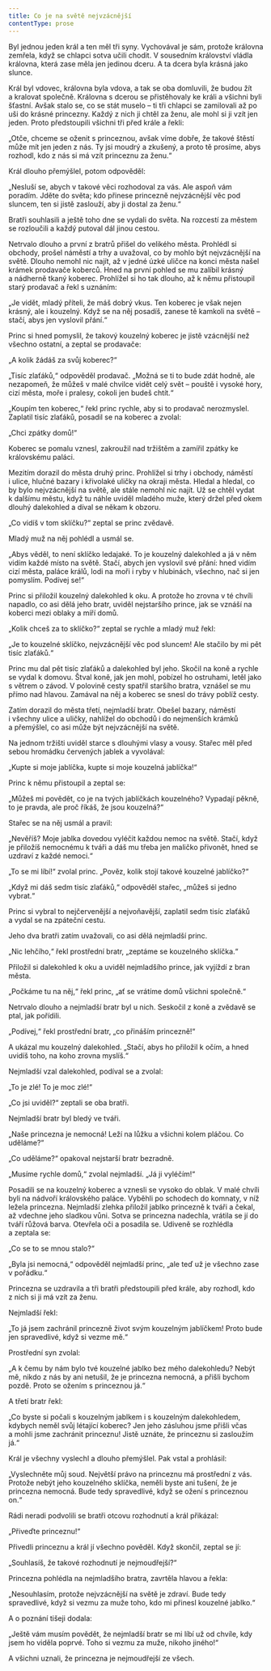 ```yaml
---
title: Co je na světě nejvzácnější
contentType: prose
---
```


<section>

Byl jednou jeden král a ten měl tři syny. Vychovával je sám, protože královna zemřela, když se chlapci sotva učili chodit. V sousedním království vládla královna, která zase měla jen jedinou dceru. A ta dcera byla krásná jako slunce.

Král byl vdovec, královna byla vdova, a tak se oba domluvili, že budou žít a kralovat společně. Královna s dcerou se přistěhovaly ke králi a všichni byli šťastní. Avšak stalo se, co se stát muselo – ti tři chlapci se zamilovali až po uši do krásné princezny. Každý z nich ji chtěl za ženu, ale mohl si ji vzít jen jeden. Proto předstoupili všichni tři před krále a řekli:

„Otče, chceme se oženit s princeznou, avšak víme dobře, že takové štěstí může mít jen jeden z nás. Ty jsi moudrý a zkušený, a proto tě prosíme, abys rozhodl, kdo z nás si má vzít princeznu za ženu.“

Král dlouho přemýšlel, potom odpověděl:

„Nesluší se, abych v takové věci rozhodoval za vás. Ale aspoň vám poradím. Jděte do světa; kdo přinese princezně nejvzácnější věc pod sluncem, ten si jistě zaslouží, aby ji dostal za ženu.“

Bratři souhlasili a ještě toho dne se vydali do světa. Na rozcestí za městem se rozloučili a každý putoval dál jinou cestou.

Netrvalo dlouho a první z bratrů přišel do velikého města. Prohlédl si obchody, prošel náměstí a trhy a uvažoval, co by mohlo být nejvzácnější na světě. Dlouho nemohl nic najít, až v jedné úzké uličce na konci města našel krámek prodavače koberců. Hned na první pohled se mu zalíbil krásný a nádherně tkaný koberec. Prohlížel si ho tak dlouho, až k němu přistoupil starý prodavač a řekl s uznáním:

„Je vidět, mladý příteli, že máš dobrý vkus. Ten koberec je však nejen krásný, ale i kouzelný. Když se na něj posadíš, zanese tě kamkoli na světě – stačí, abys jen vyslovil přání.“

Princ si hned pomyslil, že takový kouzelný koberec je jistě vzácnější než všechno ostatní, a zeptal se prodavače:

„A kolik žádáš za svůj koberec?“

„Tisíc zlaťáků,“ odpověděl prodavač. „Možná se ti to bude zdát hodně, ale nezapomeň, že můžeš v malé chvilce vidět celý svět – pouště i vysoké hory, cizí města, moře i pralesy, cokoli jen budeš chtít.“

„Koupím ten koberec,“ řekl princ rychle, aby si to prodavač nerozmyslel. Zaplatil tisíc zlaťáků, posadil se na koberec a zvolal:

„Chci zpátky domů!“

Koberec se pomalu vznesl, zakroužil nad tržištěm a zamířil zpátky ke královskému paláci.

Mezitím dorazil do města druhý princ. Prohlížel si trhy i obchody, náměstí i ulice, hlučné bazary i křivolaké uličky na okraji města. Hledal a hledal, co by bylo nejvzácnější na světě, ale stále nemohl nic najít. Už se chtěl vydat k dalšímu městu, když tu náhle uviděl mladého muže, který držel před okem dlouhý dalekohled a díval se někam k obzoru.

„Co vidíš v tom sklíčku?“ zeptal se princ zvědavě.

Mladý muž na něj pohlédl a usmál se.

„Abys věděl, to není sklíčko ledajaké. To je kouzelný dalekohled a já v něm vidím každé místo na světě. Stačí, abych jen vyslovil své přání: hned vidím cizí města, paláce králů, lodi na moři i ryby v hlubinách, všechno, nač si jen pomyslím. Podívej se!“

Princ si přiložil kouzelný dalekohled k oku. A protože ho zrovna v té chvíli napadlo, co asi dělá jeho bratr, uviděl nejstaršího prince, jak se vznáší na koberci mezi oblaky a míří domů.

„Kolik chceš za to sklíčko?“ zeptal se rychle a mladý muž řekl:

„Je to kouzelné sklíčko, nejvzácnější věc pod sluncem! Ale stačilo by mi pět tisíc zlaťáků.“

Princ mu dal pět tisíc zlaťáků a dalekohled byl jeho. Skočil na koně a rychle se vydal k domovu. Štval koně, jak jen mohl, pobízel ho ostruhami, letěl jako s větrem o závod. V polovině cesty spatřil staršího bratra, vznášel se mu přímo nad hlavou. Zamával na něj a koberec se snesl do trávy poblíž cesty.

Zatím dorazil do města třetí, nejmladší bratr. Obešel bazary, náměstí i všechny ulice a uličky, nahlížel do obchodů i do nejmenších krámků a přemýšlel, co asi může být nejvzácnější na světě.

Na jednom tržišti uviděl starce s dlouhými vlasy a vousy. Stařec měl před sebou hromádku červených jablek a vyvolával:

„Kupte si moje jablíčka, kupte si moje kouzelná jablíčka!“

Princ k němu přistoupil a zeptal se:

„Můžeš mi povědět, co je na tvých jablíčkách kouzelného? Vy­padají pěkně, to je pravda, ale proč říkáš, že jsou kouzelná?“

Stařec se na něj usmál a pravil:

„Nevěříš? Moje jablka dovedou vyléčit každou nemoc na světě. Stačí, když je přiložíš nemocnému k tváři a dáš mu třeba jen maličko přivonět, hned se uzdraví z každé nemoci.“

„To se mi líbí!“ zvolal princ. „Pověz, kolik stojí takové kouzelné jablíčko?“

„Když mi dáš sedm tisíc zlaťáků,“ odpověděl stařec, „můžeš si jedno vybrat.“

Princ si vybral to nejčervenější a nejvoňavější, zaplatil sedm tisíc zlaťáků a vydal se na zpáteční cestu.

Jeho dva bratři zatím uvažovali, co asi dělá nejmladší princ.

„Nic lehčího,“ řekl prostřední bratr, „zeptáme se kouzelného sklíč­ka.“

Přiložil si dalekohled k oku a uviděl nejmladšího prince, jak vyjíždí z bran města.

„Počkáme tu na něj,“ řekl princ, „ať se vrátíme domů všichni společně.“

Netrvalo dlouho a nejmladší bratr byl u nich. Seskočil z koně a zvědavě se ptal, jak pořídili.

„Podívej,“ řekl prostřední bratr, „co přináším princezně!“

A ukázal mu kouzelný dalekohled. „Stačí, abys ho přiložil k očím, a hned uvidíš toho, na koho zrovna myslíš.“

Nejmladší vzal dalekohled, podíval se a zvolal:

„To je zlé! To je moc zlé!“

„Co jsi uviděl?“ zeptali se oba bratři.

Nejmladší bratr byl bledý ve tváři.

„Naše princezna je nemocná! Leží na lůžku a všichni kolem pláčou. Co uděláme?“

„Co uděláme?“ opakoval nejstarší bratr bezradně.

„Musíme rychle domů,“ zvolal nejmladší. „Já ji vyléčím!“

Posadili se na kouzelný koberec a vznesli se vysoko do oblak. V malé chvíli byli na nádvoří královského paláce. Vyběhli po schodech do komnaty, v níž ležela princezna. Nejmladší zlehka přiložil jablko princezně k tváři a čekal, až vdechne jeho sladkou vůni. Sotva se princezna nadechla, vrátila se jí do tváří růžová barva. Otevřela oči a posadila se. Udiveně se rozhlédla a zeptala se:

„Co se to se mnou stalo?“

„Byla jsi nemocná,“ odpověděl nejmladší princ, „ale teď už je všechno zase v pořádku.“

Princezna se uzdravila a tři bratři předstoupili před krále, aby rozhodl, kdo z nich si ji má vzít za ženu.

Nejmladší řekl:

„To já jsem zachránil princezně život svým kouzelným jablíčkem! Proto bude jen spravedlivé, když si vezme mě.“

Prostřední syn zvolal:

„A k čemu by nám bylo tvé kouzelné jablko bez mého dalekohledu? Nebýt mě, nikdo z nás by ani netušil, že je princezna nemocná, a přišli bychom pozdě. Proto se ožením s princeznou já.“

A třetí bratr řekl:

„Co byste si počali s kouzelným jablkem i s kouzelným dalekohledem, kdybych neměl svůj létající koberec? Jen jeho zásluhou jsme přišli včas a mohli jsme zachránit princeznu! Jistě uznáte, že princeznu si zasloužím já.“

Král je všechny vyslechl a dlouho přemýšlel. Pak vstal a prohlásil:

„Vyslechněte můj soud. Největší právo na princeznu má prostřední z vás. Protože nebýt jeho kouzelného sklíčka, neměli byste ani tušení, že je princezna nemocná. Bude tedy spravedlivé, když se ožení s princeznou on.“

Rádi neradi podvolili se bratři otcovu rozhodnutí a král přikázal:

„Přiveďte princeznu!“

Přivedli princeznu a král jí všechno pověděl. Když skončil, zeptal se jí:

„Souhlasíš, že takové rozhodnutí je nejmoudřejší?“

Princezna pohlédla na nejmladšího bratra, zavrtěla hlavou a řekla:

„Nesouhlasím, protože nejvzácnější na světě je zdraví. Bude tedy spravedlivé, když si vezmu za muže toho, kdo mi přinesl kouzelné jablko.“

A o poznání tišeji dodala:

„Ještě vám musím povědět, že nejmladší bratr se mi líbí už od chvíle, kdy jsem ho viděla poprvé. Toho si vezmu za muže, nikoho jiného!“

A všichni uznali, že princezna je nejmoudřejší ze všech.

</section>
